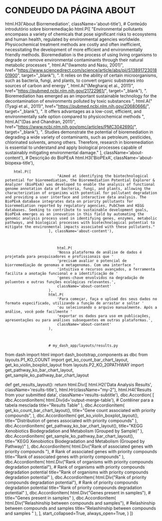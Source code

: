 # CONDEUDO DA PÁGINA ABOUT

html.H3('About Biorremediation', className='about-title'),
        # Conteúdo introdutório sobre biorremediação
        html.P([
            "Environmental pollutants encompass a variety of chemicals that pose significant risks to ecosystems and human health, regulated by environmental agencies worldwide. Physicochemical treatment methods are costly and often inefficient, necessitating the development of more efficient and environmentally friendly methods. Bioremediation is the process of using living organisms to degrade or remove environmental contaminants through their natural metabolic processes ",
            html.A("(Iwamoto and Nasu, 2001)", href="https://www.sciencedirect.com/science/article/abs/pii/S1389172301801900", target="_blank"), ". It relies on the ability of certain microorganisms, such as bacteria, fungi, and plants, to convert organic substrates into sources of carbon and energy ",
            html.A("(Megharaj et al., 2011)", href="https://pubmed.ncbi.nlm.nih.gov/21722961/", target="_blank"), ". Bioremediation has emerged as an important sustainable technology for the decontamination of environments polluted by toxic substances ",
            html.A("(Tyagi et al., 2011)", href="https://pubmed.ncbi.nlm.nih.gov/20680666/", target="_blank"), ". It offers advantages as a low-cost, efficient, and environmentally safe option compared to physicochemical methods ",
            html.A("(Das and Chandran, 2011)", href="https://www.ncbi.nlm.nih.gov/pmc/articles/PMC3042690/", target="_blank"), ". Studies demonstrate the potential of bioremediation in degrading a wide variety of contaminants, such as petroleum, pesticides, chlorinated solvents, among others. Therefore, research in bioremediation is essential to understand and apply biological processes capable of sustainably mitigating environmental damage."
        ], className='about-content'),
        # Descrição do BioPExA
        html.H3('BioPExA', className='about-biopexa-title'),


        html.P([
                            "Aimed at identifying the biotechnological potential for bioremediation, the Bioremediation Potential Explorer & Analyzer (BioPExA) was developed to enable the analysis of functional genome annotation data of bacteria, fungi, and plants, allowing the characterization of organisms with potential for pollutant degradation and providing a user interface and interactive data analysis. The BioPExA database integrates data on priority pollutants for bioremediation reported by regulatory agencies, PubChem and KEGG databases. Seeking to contribute to sustainable development goals, BioPExA emerges as an innovation in this field by automating the genomic analysis process used in identifying genes, enzymes, metabolic pathways, and biological processes with biotechnological potential to mitigate the environmental impacts associated with these pollutants."
                        ], className='about-content'),



                            html.P(
                            'Nossa plataforma de análise de dados é projetada para pesquisadores e profissionais que '
                            'precisam avaliar o potencial de biorremediação de genomas e metagenomas. Com uma interface '
                            'intuitiva e recursos avançados, a ferramenta facilita a anotação funcional e a identificação de '
                            'genes-chave envolvidos na degradação de poluentes e outras funções ecológicas relevantes.',
                            className='about-content'
                        ),
                        html.P(
                            'Para começar, faça o upload dos seus dados no formato especificado, utilizando a função de arrastar e soltar '
                            'ou selecionando o arquivo manualmente. Após a análise, você pode facilmente '
                            'exportar os dados para uso em publicações, apresentações ou para análises subsequentes em outras plataformas.',
                            className='about-content'
                        ),



                        # my_dash_app/layouts/results.py

from dash import html
import dash_bootstrap_components as dbc
from layouts.P1_KO_COUNT import get_ko_count_bar_chart_layout, get_ko_violin_boxplot_layout
from layouts.P2_KO_20PATHWAY import get_pathway_ko_bar_chart_layout, get_sample_ko_pathway_bar_chart_layout

def get_results_layout():
    return html.Div([
        html.H2('Data Analysis Results', className='results-title'),
        html.Hr(className="my-2"),
        html.H4('Results from your submitted data', className='results-subtitle'),
        dbc.Accordion(
            [
                dbc.AccordionItem(
                    html.Div(id='output-merge-table'),  # Contêiner para a tabela mesclada
                    title="Results Table"
                ),
                dbc.AccordionItem(
                    get_ko_count_bar_chart_layout(),
                    title="Gene count associated with priority compounds",
                ),
                dbc.AccordionItem(
                    get_ko_violin_boxplot_layout(),
                    title="Distribution of genes associated with priority compounds"
                ),
                dbc.AccordionItem(
                    get_pathway_ko_bar_chart_layout(),
                    title="KEGG Xenobiotics Biodegradation and Metabolism (Grouped by Sample)"
                ),
                dbc.AccordionItem(
                    get_sample_ko_pathway_bar_chart_layout(),
                    title="KEGG Xenobiotics Biodegradation and Metabolism (Grouped by Pathway)"
                ),
                dbc.AccordionItem(
                    html.Div("Rank of associated genes with priority compounds "),  # Rank of associated genes with priority compounds
                    title="Rank of associated genes with priority compounds"
                ),
                dbc.AccordionItem(
                    html.Div("Rank of organisms with priority compounds degradation potential"),  # Rank of organisms with priority compounds degradation potential
                    title="Rank of organisms with priority compounds degradation potential"
                ),
                dbc.AccordionItem(
                    html.Div("Rank of priority compounds degradation potential"),  # Rank of priority compounds degradation potential
                    title="Rank of priority compounds degradation potential"
                ),
                dbc.AccordionItem(
                    html.Div("Genes present in samples"),  # 
                    title="Genes present in samples"
                ),
                dbc.AccordionItem(
                    html.Div("Relashinship between compounds and samples"),  # Relashinship between compounds and samples
                    title="Relashinship between compounds and samples   "
                ),
            ],
            start_collapsed=True,
            always_open=True,
        )
    ])
